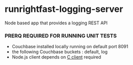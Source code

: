 runrightfast-logging-server
===========================

Node based app that provides a logging REST API

### PRERQ REQUIRED FOR RUNNING UNIT TESTS
- Couchbase installed locally running on default port 8091
 - the following Couchbase buckets : default, log
 - Node.js client depends on [C client](http://www.couchbase.com/communities/c) required

